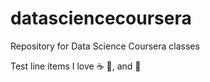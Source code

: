 # datasciencecoursera
Repository for Data Science Coursera classes

Test line items
I love :coffee:  :pizza:, and :dancer:
